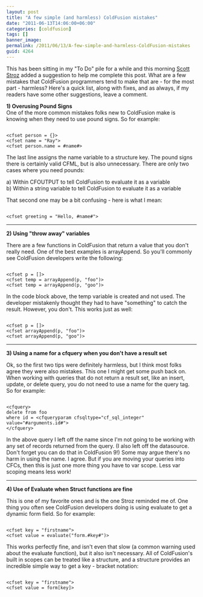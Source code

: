 ```yaml
---
layout: post
title: "A few simple (and harmless) ColdFusion mistakes"
date: "2011-06-13T14:06:00+06:00"
categories: [coldfusion]
tags: []
banner_image: 
permalink: /2011/06/13/A-few-simple-and-harmless-ColdFusion-mistakes
guid: 4264
---
```


This has been sitting in my "To Do" pile for a while and this morning <a href="http://www.boyzoid.com">Scott Stroz</a> added a suggestion to help me complete this post. What are a few mistakes that ColdFusion programmers tend to make that are - for the most part - harmless? Here's a quick list, along with fixes, and as always, if my readers have some other suggestions, leave a comment.
<!--more-->
<p/>

<b>1) Overusing Pound Signs</b><br/>
One of the more common mistakes folks new to ColdFusion make is knowing when they need to use pound signs. So for example:

<p>

<code>
&lt;cfset person = {}&gt;
&lt;cfset name = "Ray"&gt;
&lt;cfset person.name = #name#&gt;
</code>

<p>

The last line assigns the name variable to a structure key. The pound signs there is certainly valid CFML, but is also unnecessary. There are only two cases where you need pounds:

<p>

a) Within CFOUTPUT to tell ColdFusion to evaluate it as a variable<br/>
b) Within a string variable to tell ColdFusion to evaluate it as a variable

<p>

That second one may be a bit confusing - here is what I mean:

<p>

<code>
&lt;cfset greeting = "Hello, #name#"&gt;
</code>

<p>

<hr/>

<p>

<b>2) Using "throw away" variables</b>

<p>

There are a few functions in ColdFusion that return a value that you don't really need. One of the best examples is arrayAppend. So you'll commonly see ColdFusion developers write the following:

<p>

<code>
&lt;cfset p = []&gt;
&lt;cfset temp = arrayAppend(p, "foo")&gt;
&lt;cfset temp = arrayAppend(p, "goo")&gt;
</code>

<p>

In the code block above, the temp variable is created and not used. The developer mistakenly thought they had to have "something" to catch the result. However, you don't. This works just as well:

<p>

<code>
&lt;cfset p = []&gt;
&lt;cfset arrayAppend(p, "foo")&gt;
&lt;cfset arrayAppend(p, "goo")&gt;
</code>

<p>

<hr/>

<p>

<b>3) Using a name for a cfquery when you don't have a result set</b>

<p>

Ok, so the first two tips were definitely harmless, but I think most folks agree they were also mistakes. This one I might get some push back on. When working with queries that do not return a result set, like an insert, update, or delete query, you do not need to use a name for the query tag. So for example:

<p>

<code>
&lt;cfquery&gt;
delete from foo
where id = &lt;cfqueryparam cfsqltype="cf_sql_integer" value="#arguments.id#"&gt;
&lt;/cfquery&gt;
</code>

<p>

In the above query I left off the name since I'm not going to be working with any set of records returned from the query. (I also left off the datasource. Don't forget you can do that in ColdFusion 9!) Some may argue there's no harm in using the name. I agree. But if you are moving your queries into CFCs, then this is just one more thing you have to var scope. Less var scoping means less work!

<p>

<hr/>

<p>

<b>4) Use of Evaluate when Struct functions are fine</b>

<p>

This is one of my favorite ones and is the one Stroz reminded me of. One thing you often see ColdFusion developers doing is using evaluate to get a dynamic form field. So for example:

<p>

<code>
&lt;cfset key = "firstname"&gt;
&lt;cfset value = evaluate("form.#key#")&gt;
</code>

<p>

This works perfectly fine, and isn't even that slow (a common warning used about the evaluate function), but it also isn't necessary. All of ColdFusion's built in scopes can be treated like a structure, and a structure provides an incredible simple way to get a key - bracket notation:

<p>

<code>
&lt;cfset key = "firstname"&gt;
&lt;cfset value = form[key]&gt;
</code>